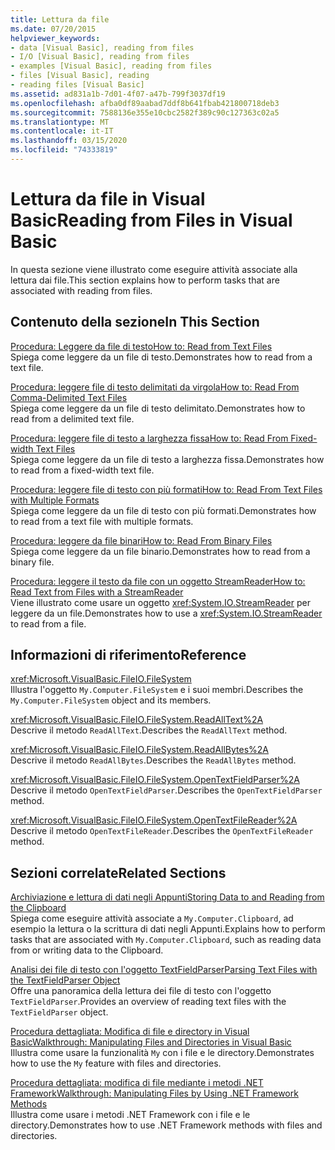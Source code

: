 ```yaml
---
title: Lettura da file
ms.date: 07/20/2015
helpviewer_keywords:
- data [Visual Basic], reading from files
- I/O [Visual Basic], reading from files
- examples [Visual Basic], reading from files
- files [Visual Basic], reading
- reading files [Visual Basic]
ms.assetid: ad831a1b-7d01-4f07-a47b-799f3037df19
ms.openlocfilehash: afba0df89aabad7ddf8b641fbab421800718deb3
ms.sourcegitcommit: 7588136e355e10cbc2582f389c90c127363c02a5
ms.translationtype: MT
ms.contentlocale: it-IT
ms.lasthandoff: 03/15/2020
ms.locfileid: "74333819"
---
```

# <a name="reading-from-files-in-visual-basic"></a><span data-ttu-id="61add-102">Lettura da file in Visual Basic</span><span class="sxs-lookup"><span data-stu-id="61add-102">Reading from Files in Visual Basic</span></span>

<span data-ttu-id="61add-103">In questa sezione viene illustrato come eseguire attività associate alla lettura dai file.</span><span class="sxs-lookup"><span data-stu-id="61add-103">This section explains how to perform tasks that are associated with reading from files.</span></span>  
  
## <a name="in-this-section"></a><span data-ttu-id="61add-104">Contenuto della sezione</span><span class="sxs-lookup"><span data-stu-id="61add-104">In This Section</span></span>  

 [<span data-ttu-id="61add-105">Procedura: Leggere da file di testo</span><span class="sxs-lookup"><span data-stu-id="61add-105">How to: Read from Text Files</span></span>](../../../../visual-basic/developing-apps/programming/drives-directories-files/how-to-read-from-text-files.md)  
 <span data-ttu-id="61add-106">Spiega come leggere da un file di testo.</span><span class="sxs-lookup"><span data-stu-id="61add-106">Demonstrates how to read from a text file.</span></span>  
  
 [<span data-ttu-id="61add-107">Procedura: leggere file di testo delimitati da virgola</span><span class="sxs-lookup"><span data-stu-id="61add-107">How to: Read From Comma-Delimited Text Files</span></span>](../../../../visual-basic/developing-apps/programming/drives-directories-files/how-to-read-from-comma-delimited-text-files.md)  
 <span data-ttu-id="61add-108">Spiega come leggere da un file di testo delimitato.</span><span class="sxs-lookup"><span data-stu-id="61add-108">Demonstrates how to read from a delimited text file.</span></span>  
  
 [<span data-ttu-id="61add-109">Procedura: leggere file di testo a larghezza fissa</span><span class="sxs-lookup"><span data-stu-id="61add-109">How to: Read From Fixed-width Text Files</span></span>](../../../../visual-basic/developing-apps/programming/drives-directories-files/how-to-read-from-fixed-width-text-files.md)  
 <span data-ttu-id="61add-110">Spiega come leggere da un file di testo a larghezza fissa.</span><span class="sxs-lookup"><span data-stu-id="61add-110">Demonstrates how to read from a fixed-width text file.</span></span>  
  
 [<span data-ttu-id="61add-111">Procedura: leggere file di testo con più formati</span><span class="sxs-lookup"><span data-stu-id="61add-111">How to: Read From Text Files with Multiple Formats</span></span>](../../../../visual-basic/developing-apps/programming/drives-directories-files/how-to-read-from-text-files-with-multiple-formats.md)  
 <span data-ttu-id="61add-112">Spiega come leggere da un file di testo con più formati.</span><span class="sxs-lookup"><span data-stu-id="61add-112">Demonstrates how to read from a text file with multiple formats.</span></span>  
  
 [<span data-ttu-id="61add-113">Procedura: leggere da file binari</span><span class="sxs-lookup"><span data-stu-id="61add-113">How to: Read From Binary Files</span></span>](../../../../visual-basic/developing-apps/programming/drives-directories-files/how-to-read-from-binary-files.md)  
 <span data-ttu-id="61add-114">Spiega come leggere da un file binario.</span><span class="sxs-lookup"><span data-stu-id="61add-114">Demonstrates how to read from a binary file.</span></span>  
  
 [<span data-ttu-id="61add-115">Procedura: leggere il testo da file con un oggetto StreamReader</span><span class="sxs-lookup"><span data-stu-id="61add-115">How to: Read Text from Files with a StreamReader</span></span>](../../../../visual-basic/developing-apps/programming/drives-directories-files/how-to-read-text-from-files-with-a-streamreader.md)  
 <span data-ttu-id="61add-116">Viene illustrato come usare un oggetto <xref:System.IO.StreamReader> per leggere da un file.</span><span class="sxs-lookup"><span data-stu-id="61add-116">Demonstrates how to use a <xref:System.IO.StreamReader> to read from a file.</span></span>  
  
## <a name="reference"></a><span data-ttu-id="61add-117">Informazioni di riferimento</span><span class="sxs-lookup"><span data-stu-id="61add-117">Reference</span></span>  

 <xref:Microsoft.VisualBasic.FileIO.FileSystem>  
 <span data-ttu-id="61add-118">Illustra l'oggetto `My.Computer.FileSystem` e i suoi membri.</span><span class="sxs-lookup"><span data-stu-id="61add-118">Describes the `My.Computer.FileSystem` object and its members.</span></span>  
  
 <xref:Microsoft.VisualBasic.FileIO.FileSystem.ReadAllText%2A>  
 <span data-ttu-id="61add-119">Descrive il metodo `ReadAllText`.</span><span class="sxs-lookup"><span data-stu-id="61add-119">Describes the `ReadAllText` method.</span></span>  
  
 <xref:Microsoft.VisualBasic.FileIO.FileSystem.ReadAllBytes%2A>  
 <span data-ttu-id="61add-120">Descrive il metodo `ReadAllBytes`.</span><span class="sxs-lookup"><span data-stu-id="61add-120">Describes the `ReadAllBytes` method.</span></span>  
  
 <xref:Microsoft.VisualBasic.FileIO.FileSystem.OpenTextFieldParser%2A>  
 <span data-ttu-id="61add-121">Descrive il metodo `OpenTextFieldParser`.</span><span class="sxs-lookup"><span data-stu-id="61add-121">Describes the `OpenTextFieldParser` method.</span></span>  
  
 <xref:Microsoft.VisualBasic.FileIO.FileSystem.OpenTextFileReader%2A>  
 <span data-ttu-id="61add-122">Descrive il metodo `OpenTextFileReader`.</span><span class="sxs-lookup"><span data-stu-id="61add-122">Describes the `OpenTextFileReader` method.</span></span>  
  
## <a name="related-sections"></a><span data-ttu-id="61add-123">Sezioni correlate</span><span class="sxs-lookup"><span data-stu-id="61add-123">Related Sections</span></span>  

 [<span data-ttu-id="61add-124">Archiviazione e lettura di dati negli Appunti</span><span class="sxs-lookup"><span data-stu-id="61add-124">Storing Data to and Reading from the Clipboard</span></span>](../../../../visual-basic/developing-apps/programming/computer-resources/storing-data-to-and-reading-from-the-clipboard.md)  
 <span data-ttu-id="61add-125">Spiega come eseguire attività associate a `My.Computer.Clipboard`, ad esempio la lettura o la scrittura di dati negli Appunti.</span><span class="sxs-lookup"><span data-stu-id="61add-125">Explains how to perform tasks that are associated with `My.Computer.Clipboard`, such as reading data from or writing data to the Clipboard.</span></span>  
  
 [<span data-ttu-id="61add-126">Analisi dei file di testo con l'oggetto TextFieldParser</span><span class="sxs-lookup"><span data-stu-id="61add-126">Parsing Text Files with the TextFieldParser Object</span></span>](../../../../visual-basic/developing-apps/programming/drives-directories-files/parsing-text-files-with-the-textfieldparser-object.md)  
 <span data-ttu-id="61add-127">Offre una panoramica della lettura dei file di testo con l'oggetto `TextFieldParser`.</span><span class="sxs-lookup"><span data-stu-id="61add-127">Provides an overview of reading text files with the `TextFieldParser` object.</span></span>  
  
 [<span data-ttu-id="61add-128">Procedura dettagliata: Modifica di file e directory in Visual Basic</span><span class="sxs-lookup"><span data-stu-id="61add-128">Walkthrough: Manipulating Files and Directories in Visual Basic</span></span>](../../../../visual-basic/developing-apps/programming/drives-directories-files/walkthrough-manipulating-files-and-directories.md)  
 <span data-ttu-id="61add-129">Illustra come usare la funzionalità `My` con i file e le directory.</span><span class="sxs-lookup"><span data-stu-id="61add-129">Demonstrates how to use the `My` feature with files and directories.</span></span>  
  
 [<span data-ttu-id="61add-130">Procedura dettagliata: modifica di file mediante i metodi .NET Framework</span><span class="sxs-lookup"><span data-stu-id="61add-130">Walkthrough: Manipulating Files by Using .NET Framework Methods</span></span>](../../../../visual-basic/developing-apps/programming/drives-directories-files/walkthrough-manipulating-files-by-using-net-framework-methods.md)  
 <span data-ttu-id="61add-131">Illustra come usare i metodi .NET Framework con i file e le directory.</span><span class="sxs-lookup"><span data-stu-id="61add-131">Demonstrates how to use .NET Framework methods with files and directories.</span></span>

